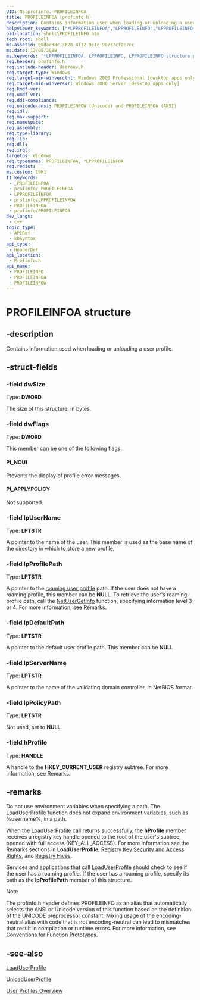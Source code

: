 ```yaml
---
UID: NS:profinfo._PROFILEINFOA
title: PROFILEINFOA (profinfo.h)
description: Contains information used when loading or unloading a user profile. (ANSI)
helpviewer_keywords: ["*LPPROFILEINFOA","LPPROFILEINFO","LPPROFILEINFO structure pointer [Windows Shell]","PI_APPLYPOLICY","PI_NOUI","PROFILEINFO","PROFILEINFO structure [Windows Shell]","PROFILEINFOA","PROFILEINFOW","_shell_PROFILEINFO","profinfo/LPPROFILEINFO","profinfo/PROFILEINFO","profinfo/PROFILEINFOA","profinfo/PROFILEINFOW","shell.PROFILEINFO"]
old-location: shell\PROFILEINFO.htm
tech.root: shell
ms.assetid: 09dae38c-3b2b-4f12-9c1e-90737cf0c7cc
ms.date: 12/05/2018
ms.keywords: '*LPPROFILEINFOA, LPPROFILEINFO, LPPROFILEINFO structure pointer [Windows Shell], PI_APPLYPOLICY, PI_NOUI, PROFILEINFO, PROFILEINFO structure [Windows Shell], PROFILEINFOA, PROFILEINFOW, _shell_PROFILEINFO, profinfo/LPPROFILEINFO, profinfo/PROFILEINFO, profinfo/PROFILEINFOA, profinfo/PROFILEINFOW, shell.PROFILEINFO'
req.header: profinfo.h
req.include-header: Userenv.h
req.target-type: Windows
req.target-min-winverclnt: Windows 2000 Professional [desktop apps only]
req.target-min-winversvr: Windows 2000 Server [desktop apps only]
req.kmdf-ver: 
req.umdf-ver: 
req.ddi-compliance: 
req.unicode-ansi: PROFILEINFOW (Unicode) and PROFILEINFOA (ANSI)
req.idl: 
req.max-support: 
req.namespace: 
req.assembly: 
req.type-library: 
req.lib: 
req.dll: 
req.irql: 
targetos: Windows
req.typenames: PROFILEINFOA, *LPPROFILEINFOA
req.redist: 
ms.custom: 19H1
f1_keywords:
 - _PROFILEINFOA
 - profinfo/_PROFILEINFOA
 - LPPROFILEINFOA
 - profinfo/LPPROFILEINFOA
 - PROFILEINFOA
 - profinfo/PROFILEINFOA
dev_langs:
 - c++
topic_type:
 - APIRef
 - kbSyntax
api_type:
 - HeaderDef
api_location:
 - Profinfo.h
api_name:
 - PROFILEINFO
 - PROFILEINFOA
 - PROFILEINFOW
---
```


# PROFILEINFOA structure


## -description

Contains information used when loading or unloading a user profile.

## -struct-fields

### -field dwSize

Type: <b>DWORD</b>

The size of this structure, in bytes.

### -field dwFlags

Type: <b>DWORD</b>

This member can be one of the following flags:



#### PI_NOUI

Prevents the display of profile error messages.



#### PI_APPLYPOLICY

Not supported.

### -field lpUserName

Type: <b>LPTSTR</b>

A pointer to the name of the user. This member is used as the base name of the directory in which to store a new profile.

### -field lpProfilePath

Type: <b>LPTSTR</b>

A pointer to the <a href="/previous-versions/windows/desktop/legacy/bb776897(v=vs.85)">roaming user profile</a> path. If the user does not have a roaming profile, this member can be <b>NULL</b>. To retrieve the user's roaming profile path, call the <a href="/windows/desktop/api/lmaccess/nf-lmaccess-netusergetinfo">NetUserGetInfo</a> function, specifying information level 3 or 4. For more information, see Remarks.

### -field lpDefaultPath

Type: <b>LPTSTR</b>

A pointer to the default user profile path. This member can be <b>NULL</b>.

### -field lpServerName

Type: <b>LPTSTR</b>

A pointer to the name of the validating domain controller, in NetBIOS format.

### -field lpPolicyPath

Type: <b>LPTSTR</b>

Not used, set to <b>NULL</b>.

### -field hProfile

Type: <b>HANDLE</b>

A handle to the <b>HKEY_CURRENT_USER</b> registry subtree. For more information, see Remarks.

## -remarks

Do not use environment variables when specifying a path. The 
<a href="/windows/desktop/api/userenv/nf-userenv-loaduserprofilea">LoadUserProfile</a> function does not expand environment variables, such as %username%, in a path.

When the <a href="/windows/desktop/api/userenv/nf-userenv-loaduserprofilea">LoadUserProfile</a> call returns successfully, the <b>hProfile</b> member receives a registry key handle opened to the root of the user's subtree, opened with full access (KEY_ALL_ACCESS). For more information see the Remarks sections in <b>LoadUserProfile</b>, 
<a href="/windows/desktop/SysInfo/registry-key-security-and-access-rights">Registry Key Security and Access Rights</a>, and 
<a href="/windows/desktop/SysInfo/registry-hives">Registry Hives</a>.

Services and applications that call <a href="/windows/desktop/api/userenv/nf-userenv-loaduserprofilea">LoadUserProfile</a> should check to see if the user has a roaming profile. If the user has a roaming profile, specify its path as the <b>lpProfilePath</b> member of this structure.





> [!NOTE]
> The profinfo.h header defines PROFILEINFO as an alias that automatically selects the ANSI or Unicode version of this function based on the definition of the UNICODE preprocessor constant. Mixing usage of the encoding-neutral alias with code that is not encoding-neutral can lead to mismatches that result in compilation or runtime errors. For more information, see [Conventions for Function Prototypes](/windows/win32/intl/conventions-for-function-prototypes).

## -see-also

<a href="/windows/desktop/api/userenv/nf-userenv-loaduserprofilea">LoadUserProfile</a>



<a href="/windows/desktop/api/userenv/nf-userenv-unloaduserprofile">UnloadUserProfile</a>



<a href="/previous-versions/windows/desktop/legacy/bb776900(v=vs.85)">User Profiles Overview</a>
